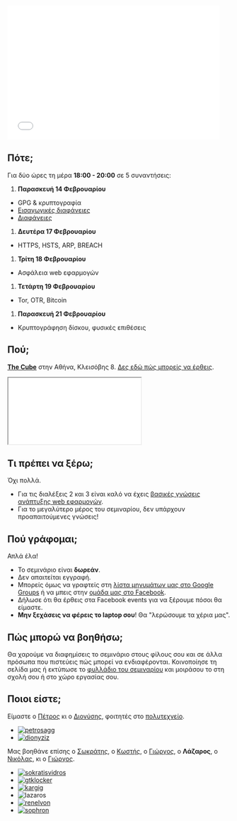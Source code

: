 <iframe src="//www.ustream.tv/embed/16669704?wmode=direct" style="border: 0 none transparent;" frameborder="no" width="480" height="302"></iframe><br />

Πότε;
-----
Για δύο ώρες τη μέρα **18:00 - 20:00** σε 5 συναντήσεις:

1. **Παρασκευή 14 Φεβρουαρίου**
 * GPG & κρυπτογραφία
 * [Εισαγωγικές διαφάνειες](https://github.com/gtklocker/security-class/raw/master/slides/00_administrativa.pdf)
 * [Διαφάνειες](https://github.com/gtklocker/security-class/raw/master/slides/01_GPG.pdf)
1. **Δευτέρα 17 Φεβρουαρίου**
 * HTTPS, HSTS, ARP, BREACH
1. **Τρίτη 18 Φεβρουαρίου**
 * Ασφάλεια web εφαρμογών
1. **Τετάρτη 19 Φεβρουαρίου**
 * Tor, OTR, Bitcoin
1. **Παρασκευή 21 Φεβρουαρίου**
 * Κρυπτογράφηση δίσκου, φυσικές επιθέσεις

Πού;
----
**[The Cube](http://thecube.gr/)** στην Αθήνα, Κλεισόβης 8. [Δες εδώ πώς μπορείς να έρθεις](https://www.google.com/maps?daddr=The+Cube+Athens,+Klisovis+8,+Athina,+106+77,+Kentrikos+Tomeas+Athinon,+Greece&hl=en&sll=37.985406,23.732071&sspn=0.006291,0.011362&geocode=FX6cQwIdZx9qASGgaDKWpEDVASl9qh8gMb2hFDGgaDKWpEDVAQ&oq=The+Cube+Athens,+Klisovis+8,+Athina+106+77,+Greece&dirflg=r&ttype=now&noexp=0&noal=0&sort=def&mra=ls&t=m&z=17&start=0).

<div class='cube'>
    <iframe src='webgl-seminar/demos/2-shading/6-companion-cube-shaded.html'></iframe>
</div>

Τι πρέπει να ξέρω;
------------------
Όχι πολλά.

* Για τις διαλέξεις 2 και 3 είναι καλό να έχεις [βασικές γνώσεις ανάπτυξης web εφαρμογών](http://web-seminar.softlab.ntua.gr/).
* Για το μεγαλύτερο μέρος του σεμιναρίου, δεν υπάρχουν προαπαιτούμενες γνώσεις!

Πού γράφομαι;
-------------
Απλά έλα!

* Το σεμινάριο είναι **δωρεάν**.
* Δεν απαιτείται εγγραφή.
* Μπορείς όμως να γραφτείς στη [λίστα μηνυμάτων μας στο Google Groups](https://groups.google.com/forum/#!forum/security-class-gr) ή να μπεις στην [ομάδα μας στο Facebook](https://www.facebook.com/groups/1449508148600922/).
* Δήλωσε ότι θα έρθεις στα Facebook events για να ξέρουμε πόσοι θα είμαστε.
* **Μην ξεχάσεις να φέρεις το laptop σου**! Θα "λερώσουμε τα χέρια μας".

Πώς μπορώ να βοηθήσω;
-----------------
Θα χαρούμε να διαφημίσεις το σεμινάριο στους φίλους σου και σε άλλα πρόσωπα που πιστεύεις πώς μπορεί να ενδιαφέρονται. Κοινοποίησε τη σελίδα μας ή εκτύπωσε το [φυλλάδιο του σεμιναρίου](images/flyer.jpg) και μοιράσου το στη σχολή σου ή στο χώρο εργασίας σου.

Ποιοι είστε;
------------
Είμαστε ο [Πέτρος](https://twitter.com/petrosagg) κι ο [Διονύσης](https://twitter.com/dionyziz), φοιτητές στο [πολυτεχνείο](http://ece.ntua.gr/).

<ul class="faces clearfix">
    <li><a href="https://twitter.com/petrosagg"><img src="images/petrosagg.jpg" alt="petrosagg" /></a></li>
    <li><a href="https://twitter.com/dionyziz"><img src="images/dionyziz.jpg" alt="dionyziz" /></a></li>
</ul>

Μας βοηθάνε επίσης ο [Σωκράτης](https://twitter.com/sokratisvidros), ο [Κωστής](https://twitter.com/gtklocker), ο [Γιώργος](https://void.gr/), ο **Λάζαρος**, ο [Νικόλας](https://twitter.com/Renelvon), κι ο [Γιώργος](https://twitter.com/sophron_).

<ul class="faces clearfix">
    <li><a href="https://twitter.com/sokratisvidros"><img src="https://www.gravatar.com/avatar/a2827fa33bfa6df874697c63373fc7dd?s=400" alt="sokratisvidros" /></a></li>
    <li><a href="https://twitter.com/gtklocker"><img src="https://www.gravatar.com/avatar/82628d534722acba1bbd2768f6d8c559?s=400" alt="gtklocker" /></a></li>
    <li><a href="https://twitter.com/kargig"><img src="https://www.gravatar.com/avatar/5e81d893294a1f25ac8478ce816d2bd8?s=400" alt="kargig" /></a></li>
    <li><img src="images/anonymous.jpg" alt="lazaros" /></li>
    <li><a href="https://twitter.com/renelvon"><img src="https://graph.facebook.com/renelvon/picture?type=large" alt="renelvon" /></a></li>
    <li><a href="https://twitter.com/sophron_"><img src="https://www.gravatar.com/avatar/c51803804b2667b809256105ec574ab4?s=400" alt="sophron" /></a></li>
</ul>
